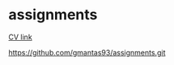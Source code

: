 # assignments

[CV link](https://github.com/Georgios-Ellinas/assignments/blob/master/CV.md)

https://github.com/gmantas93/assignments.git
